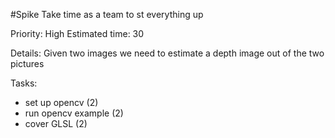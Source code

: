 #Spike
Take time as a team to st everything up

Priority: High
Estimated time: 30

Details:
Given two images we need to estimate a depth image out of the two pictures

Tasks:
- set up opencv (2)
- run opencv example (2)
- cover GLSL (2)
